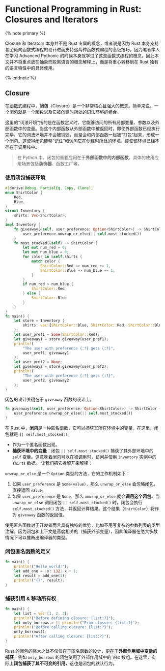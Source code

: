 # Functional Programming in Rust: Closures and Iterators

{% note primary %}

Closure 和 Iterators 本身并不是 Rust 专属的概念，或者说是因为 Rust 本身支持甚至倾向函数式编程的设计进而支持这两种函数式编程的高级技巧。因为笔者本人在学习 Advanced Pythonic 的时候本身就学过了这些函数式编程的概念，因此本文并不将重点放在抽象而脱离语言的概念解释上，而是将重心转移到在 Rust 独有的语言特性中的具体使用。

{% endnote %}

## Closure

在函数式编程中，**闭包**（Closure）是一个非常核心且强大的概念。简单来说，一个闭包就是一个函数以及它被创建时所处的词法环境的组合。

这里的“词法环境”指的是在函数定义时，它能够访问的所有局部变量、参数以及外部函数中的变量。当这个内部函数从外部函数中被返回时，即使外部函数已经执行完毕，它的词法环境并不会被销毁，而是会和内部函数一起被“打包”起来，形成一个闭包。这使得闭包能够“记住”和访问它在创建时所处的环境，即使该环境已经不存在于调用栈中。

> 在 Python 中，闭包的重要应用在于**外部函数中的内部函数**，具体的使用应用场景包括**装饰器**、函数工厂等。

### 使用闭包捕获环境

```rust
#[derive(Debug, PartialEq, Copy, Clone)]
enum ShirtColor {
    Red,
    Blue,
}
struct Inventory {
    shirts: Vec<ShirtColor>,
}
impl Inventory {
    fn giveaway(&self, user_preference: Option<ShirtColor>) -> ShirtColor {
        user_preference.unwrap_or_else(|| self.most_stocked())
    }
    fn most_stocked(&self) -> ShirtColor {
        let mut num_red = 0;
        let mut num_blue = 0;
        for color in &self.shirts {
            match color {
                ShirtColor::Red => num_red += 1,
                ShirtColor::Blue => num_blue += 1,
            }
        }
        if num_red > num_blue {
            ShirtColor::Red
        } else {
            ShirtColor::Blue
        }
    }
}
fn main() {
    let store = Inventory {
        shirts: vec![ShirtColor::Blue, ShirtColor::Red, ShirtColor::Blue],
    };
    let user_pref1 = Some(ShirtColor::Red);
    let giveaway1 = store.giveaway(user_pref1);
    println!(
        "The user with preference {:?} gets {:?}",
        user_pref1, giveaway1
    );
    let user_pref2 = None;
    let giveaway2 = store.giveaway(user_pref2);
    println!(
        "The user with preference {:?} gets {:?}",
        user_pref2, giveaway2
    );
}
```

闭包的设计关键在于 `giveaway` 函数的设计上。

```rust
fn giveaway(&self, user_preference: Option<ShirtColor>) -> ShirtColor {
    user_preference.unwrap_or_else(|| self.most_stocked())
}
```

在 Rust 中，**闭包**是一种匿名函数，它可以捕获其所在环境中的变量。在这里，闭包就是 `|| self.most_stocked()`。

- 作为一个匿名函数出现。
- **捕获环境中的变量**：闭包 `|| self.most_stocked()` 捕获了其外部环境中的 `self` 变量。这意味着闭包可以在被调用时，访问并使用 `Inventory` 实例中的 `shirts` 数据。
让我们把它拆解开来解释：

`unwrap_or_else` 是一个 `Option` 类型的方法，它的工作机制如下：

1.  如果 `user_preference` 是 `Some(value)`，那么 `unwrap_or_else` 会忽略闭包，直接返回 `value`。
2.  如果 `user_preference` 是 `None`，那么 `unwrap_or_else` 就会**调用这个闭包**。当 `unwrap_or_else` 调用闭包 `|| self.most_stocked()` 时，闭包会执行 `self.most_stocked()` 方法，并返回计算结果。这个结果（`ShirtColor`）将作为 `giveaway` 函数的返回值。

使用匿名函数对于开发者而言具有独特的优势，比如不用写复杂的参数列表的类型注解。因为闭包和上下文是高度相关的（捕获外部变量），因此编译器在绝大多数情况下可以推断出编译器的类型。

### 闭包匿名函数的定义

```rust
fn main() {
    println!("Hello world!");
    let add_one = |x: i32| x + 1;
    let result = add_one(1);
    println!("{}", result);
}
```

### 捕获引用 & 移动所有权

```rust
fn main() {
    let list = vec![1, 2, 3];
    println!("Before defining closure: {list:?}");
    let only_borrows = || println!("From closure: {list:?}");
    println!("Before calling closure: {list:?}");
    only_borrows();
    println!("After calling closure: {list:?}");
}
```

Rust 的闭包的强大之处不仅仅在于匿名函数的设计，更在于**外部作用域中变量的捕获**。例如 `only_borrows` 的闭包使用了外部作用域中的 Vec 数组。在这里，实际上**闭包捕获了其不可变的引用**，这也是闭包的默认行为。

